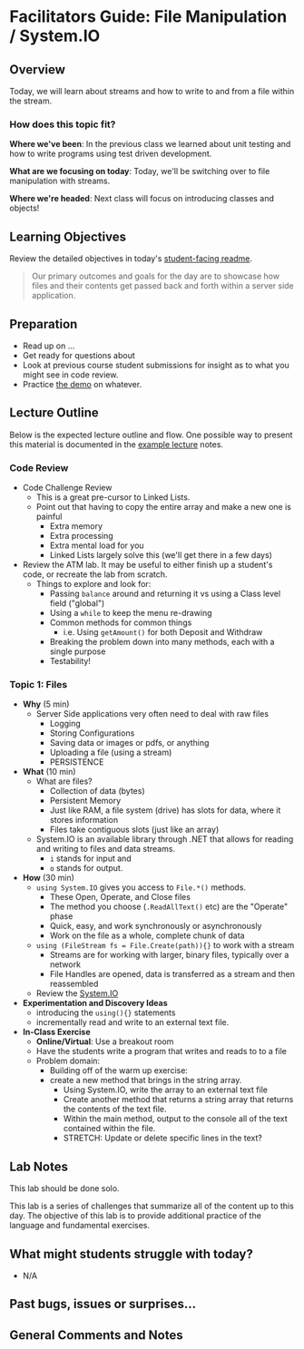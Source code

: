 # Facilitators Guide: File Manipulation / System.IO

## Overview

Today, we will learn about streams and how to write to and from a file within the stream.

### How does this topic fit?

**Where we've been**:
In the previous class we learned about unit testing and how to write programs using test driven development.

**What are we focusing on today**:
Today, we'll be switching over to file manipulation with streams.

**Where we're headed**:
Next class will focus on introducing classes and objects!

## Learning Objectives

Review the detailed objectives in today's [student-facing readme](../README.md).

> Our primary outcomes and goals for the day are to showcase how files and their contents get passed back and forth within a server side application.

## Preparation

- Read up on ...
- Get ready for questions about
- Look at previous course student submissions for insight as to what you might see in code review.
- Practice [the demo](../demo/demo-name) on whatever.

## Lecture Outline

Below is the expected lecture outline and flow. One possible way to present this material is documented in the [example lecture](../LECTURE-NOTES.md) notes.

### Code Review

- Code Challenge Review
  - This is a great pre-cursor to Linked Lists.
  - Point out that having to copy the entire array and make a new one is painful
    - Extra memory
    - Extra processing
    - Extra mental load for you
    - Linked Lists largely solve this (we'll get there in a few days)
- Review the ATM lab. It may be useful to either finish up a student's code, or recreate the lab from scratch.
  - Things to explore and look for:
    - Passing `balance` around and returning it vs using a Class level field ("global")
    - Using a `while` to keep the menu re-drawing
    - Common methods for common things
      - i.e. Using `getAmount()` for both Deposit and Withdraw
    - Breaking the problem down into many methods, each with a single purpose
    - Testability!

### Topic 1: Files

- **Why** (5 min)
  - Server Side applications very often need to deal with raw files
    - Logging
    - Storing Configurations
    - Saving data or images or pdfs, or anything
    - Uploading a file (using a stream)
    - PERSISTENCE
- **What** (10 min)
  - What are files?
    - Collection of data (bytes)
    - Persistent Memory
    - Just like RAM, a file system (drive) has slots for data, where it stores information
    - Files take contiguous slots (just like an array)
  - System.IO is an available library through .NET that allows for reading and writing to files and data streams.
    - `i` stands for input and
    - `o` stands for output.
- **How** (30 min)
  - `using System.IO` gives you access to `File.*()` methods.
    - These Open, Operate, and Close files
    - The method you choose (`.ReadAllText()` etc) are the "Operate" phase
    - Quick, easy, and work synchronously or asynchronously
    - Work on the file as a whole, complete chunk of data
  - `using (FileStream fs = File.Create(path)){}` to work with a stream
    - Streams are for working with larger, binary files, typically over a network
    - File Handles are opened, data is transferred as a stream and then reassembled
  - Review the [System.IO](../resources/system-io.md)
- **Experimentation and Discovery Ideas**
  - introducing the `using(){}` statements
  - incrementally read and write to an external text file.
- **In-Class Exercise**
  - **Online/Virtual**: Use a breakout room
  - Have the students write a program that writes and reads to to a file
  - Problem domain:
	  - Building off of the warm up exercise:
      - create a new method that brings in the string array.
	    - Using System.IO, write the array to an external text file
	    - Create another method that returns a string array that returns the contents of the text file.
	    - Within the main method, output to the console all of the text contained within the file.
	    - STRETCH: Update or delete specific lines in the text?


## Lab Notes

This lab should be done solo.

This lab is a series of challenges that summarize all of the content up to this day. The objective of this lab is to provide additional practice of the language and fundamental exercises.

## What might students struggle with today?

- N/A

## Past bugs, issues or surprises...

## General Comments and Notes
